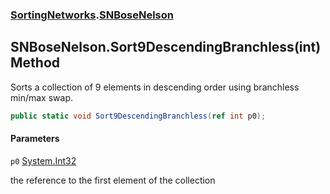 ### [SortingNetworks](SortingNetworks.md 'SortingNetworks').[SNBoseNelson](SortingNetworks.SNBoseNelson.md 'SortingNetworks.SNBoseNelson')

## SNBoseNelson.Sort9DescendingBranchless(int) Method

Sorts a collection of 9 elements in descending order using branchless min/max swap.

```csharp
public static void Sort9DescendingBranchless(ref int p0);
```
#### Parameters

<a name='SortingNetworks.SNBoseNelson.Sort9DescendingBranchless(int).p0'></a>

`p0` [System.Int32](https://docs.microsoft.com/en-us/dotnet/api/System.Int32 'System.Int32')

the reference to the first element of the collection